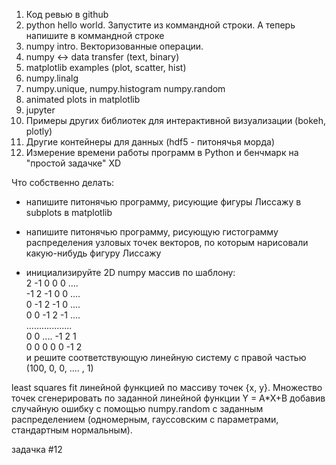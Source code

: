 1. Код ревью в github
2. python hello world. Запустите из коммандной строки. А теперь напишите в коммандной строке
3. numpy intro. Векторизованные операции. 
4. numpy <-> data transfer (text, binary)
5. matplotlib examples (plot, scatter, hist)
6. numpy.linalg
7. numpy.unique, numpy.histogram 
   numpy.random
8. animated plots in matplotlib
9. jupyter 
10. Примеры других библиотек для интерактивной визуализации (bokeh, plotly)
11. Другие контейнеры для данных (hdf5 - питонячья морда)
12. Измерение времени работы программ в Python и бенчмарк на "простой задачке" XD

Что собственно делать:
- напишите питонячью программу, рисующие фигуры Лиссажу в subplots в matplotlib
- напишите питонячью программу, рисующую гистограмму распределения узловых точек векторов, по которым нарисовали какую-нибудь фигуру Лиссажу

- инициализируйте 2D numpy массив по шаблону:  
2 -1 0   0  0 ....  
-1 2 -1  0  0 ....  
0 -1  2 -1  0 ....  
0  0 -1  2 -1 ....  
..................  
0  0  .... -1  2 1  
0  0  0  0  0 -1 2  
 и решите соответствующую линейную систему с правой частью (100, 0, 0, .... , 1)

least squares fit линейной функцией по массиву точек {x, y}. Множество точек сгенерировать по заданной линейной функции Y = A*X+B добавив случайную ошибку с помощью numpy.random с заданным распределением (одномерным, гауссовским с параметрами, стандартным нормальным). 

задачка #12
